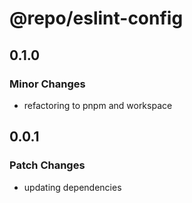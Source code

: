 # @repo/eslint-config

## 0.1.0

### Minor Changes

- refactoring to pnpm and workspace

## 0.0.1

### Patch Changes

- updating dependencies
